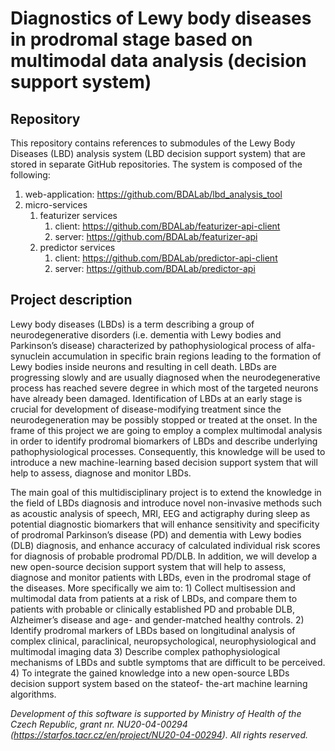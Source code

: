 # Diagnostics of Lewy body diseases in prodromal stage based on multimodal data analysis (decision support system)

## Repository

This repository contains references to submodules of the Lewy Body Diseases (LBD) analysis system (LBD decision support system) that are stored in separate GitHub repositories. The system is composed of the following:
1. web-application: https://github.com/BDALab/lbd_analysis_tool
2. micro-services
   1. featurizer services
      1. client: https://github.com/BDALab/featurizer-api-client
      2. server: https://github.com/BDALab/featurizer-api
   2. predictor services
      1. client: https://github.com/BDALab/predictor-api-client
      2. server: https://github.com/BDALab/predictor-api

## Project description

Lewy body diseases (LBDs) is a term describing a group of neurodegenerative disorders (i.e. dementia with Lewy bodies and Parkinson’s disease) characterized by pathophysiological process of alfa-synuclein accumulation in specific brain regions leading to the formation of Lewy bodies inside neurons and resulting in cell death. LBDs are progressing slowly and are usually diagnosed when the neurodegenerative process has reached severe degree in which most of the targeted neurons have already been damaged. Identification of LBDs at an early stage is crucial for development of disease-modifying treatment since the neurodegeneration may be possibly stopped or treated at the onset. In the frame of this project we are going to employ a complex multimodal analysis in order to identify prodromal biomarkers of LBDs and describe underlying pathophysiological processes. Consequently, this knowledge will be used to introduce a new machine-learning based decision support system that will help to assess, diagnose and monitor LBDs.

The main goal of this multidisciplinary project is to extend the knowledge in the field of LBDs diagnosis and introduce novel non-invasive methods such as acoustic analysis of speech, MRI, EEG and actigraphy during sleep as potential diagnostic biomarkers that will enhance sensitivity and specificity of prodromal Parkinson’s disease (PD) and dementia with Lewy bodies (DLB) diagnosis, and enhance accuracy of calculated individual risk scores for diagnosis of probable prodromal PD/DLB. In addition, we will develop a new open-source decision support system that will help to assess, diagnose and monitor patients with LBDs, even in the prodromal stage of the diseases. More specifically we aim to: 1) Collect multisession and multimodal data from patients at a risk of LBDs, and compare them to patients with probable or clinically established PD and probable DLB, Alzheimer’s disease and age- and gender-matched healthy controls. 2) Identify prodromal markers of LBDs based on longitudinal analysis of complex clinical, paraclinical, neuropsychological, neurophysiological and multimodal imaging data 3) Describe complex pathophysiological mechanisms of LBDs and subtle symptoms that are difficult to be perceived. 4) To integrate the gained knowledge into a new open-source LBDs decision support system based on the stateof- the-art machine learning algorithms.

*Development of this software is supported by Ministry of Health of the Czech Republic, grant nr. NU20-04-00294 (https://starfos.tacr.cz/en/project/NU20-04-00294). All rights reserved.*
